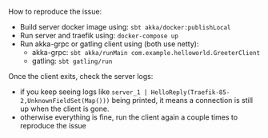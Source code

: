 How to reproduce the issue:
- Build server docker image using: `sbt akka/docker:publishLocal`
- Run server and traefik using: `docker-compose up`
- Run akka-grpc or gatling client using (both use netty):
  - akka-grpc: `sbt akka/runMain com.example.helloworld.GreeterClient`
  - gatling: `sbt gatling/run`

Once the client exits, check the server logs:
- if you keep seeing logs like `server_1 | HelloReply(Traefik-85-2,UnknownFieldSet(Map()))` being printed, it means a connection is still up when the client is gone.
- otherwise everything is fine, run the client again a couple times to reproduce the issue

